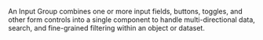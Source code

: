 An Input Group combines one or more input fields, buttons, toggles, and other form controls into a single component to handle multi-directional data, search, and fine-grained filtering within an object or dataset.